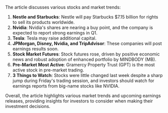 The article discusses various stocks and market trends:

1. **Nestle and Starbucks**: Nestle will pay Starbucks $7.15 billion for rights to sell its products worldwide.
2. **Nvidia**: Nvidia's shares are nearing a buy point, and the company is expected to report strong earnings in Q1.
3. **Tesla**: Tesla may raise additional capital.
4. **JPMorgan, Disney, Nvidia, and TripAdvisor**: These companies will post earnings results soon.
5. **Stock Market Futures**: Stock futures rose, driven by positive economic news and robust adoption of enhanced portfolio by MINDBODY (MB).
6. **Pre-Market Most Active**: Gramercy Property Trust (GPT) is the most active stock in pre-market trading.
7. **3 Things to Watch**: Stocks were little changed last week despite a sharp jump during Friday's trading session, and investors should watch for earnings reports from big-name stocks like NVIDIA.

Overall, the article highlights various market trends and upcoming earnings releases, providing insights for investors to consider when making their investment decisions.